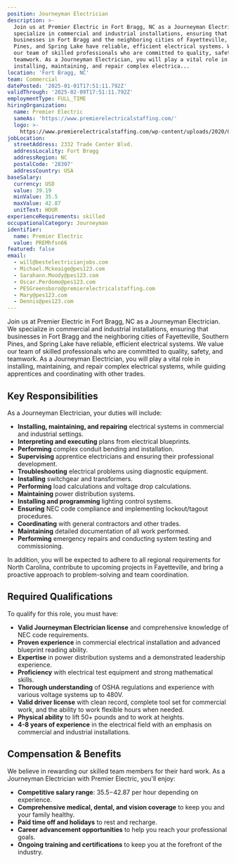 ```yaml
---
position: Journeyman Electrician
description: >-
  Join us at Premier Electric in Fort Bragg, NC as a Journeyman Electrician. We
  specialize in commercial and industrial installations, ensuring that
  businesses in Fort Bragg and the neighboring cities of Fayetteville, Southern
  Pines, and Spring Lake have reliable, efficient electrical systems. We value
  our team of skilled professionals who are committed to quality, safety, and
  teamwork. As a Journeyman Electrician, you will play a vital role in
  installing, maintaining, and repair complex electrica...
location: 'Fort Bragg, NC'
team: Commercial
datePosted: '2025-01-01T17:51:11.792Z'
validThrough: '2025-02-09T17:51:11.792Z'
employmentType: FULL_TIME
hiringOrganization:
  name: Premier Electric
  sameAs: 'https://www.premierelectricalstaffing.com/'
  logo: >-
    https://www.premierelectricalstaffing.com/wp-content/uploads/2020/05/Premier-Electrical-Staffing-logo.png
jobLocation:
  streetAddress: 2332 Trade Center Blvd.
  addressLocality: Fort Bragg
  addressRegion: NC
  postalCode: '28307'
  addressCountry: USA
baseSalary:
  currency: USD
  value: 39.19
  minValue: 35.5
  maxValue: 42.87
  unitText: HOUR
experienceRequirements: skilled
occupationalCategory: Journeyman
identifier:
  name: Premier Electric
  value: PREMhfsn66
featured: false
email:
  - will@bestelectricianjobs.com
  - Michael.Mckeaige@pes123.com
  - Sarahann.Moody@pes123.com
  - Oscar.Perdomo@pes123.com
  - PESGreensboro@premierelectricalstaffing.com
  - Mary@pes123.com
  - Dennis@pes123.com
---
```




Join us at Premier Electric in Fort Bragg, NC as a Journeyman Electrician. We specialize in commercial and industrial installations, ensuring that businesses in Fort Bragg and the neighboring cities of Fayetteville, Southern Pines, and Spring Lake have reliable, efficient electrical systems. We value our team of skilled professionals who are committed to quality, safety, and teamwork. As a Journeyman Electrician, you will play a vital role in installing, maintaining, and repair complex electrical systems, while guiding apprentices and coordinating with other trades.

## Key Responsibilities
As a Journeyman Electrician, your duties will include:

- **Installing, maintaining, and repairing** electrical systems in commercial and industrial settings.
- **Interpreting and executing** plans from electrical blueprints.
- **Performing** complex conduit bending and installation.
- **Supervising** apprentice electricians and ensuring their professional development.
- **Troubleshooting** electrical problems using diagnostic equipment.
- **Installing** switchgear and transformers.
- **Performing** load calculations and voltage drop calculations.
- **Maintaining** power distribution systems.
- **Installing and programming** lighting control systems.
- **Ensuring** NEC code compliance and implementing lockout/tagout procedures.
- **Coordinating** with general contractors and other trades.
- **Maintaining** detailed documentation of all work performed.
- **Performing** emergency repairs and conducting system testing and commissioning.

In addition, you will be expected to adhere to all regional requirements for North Carolina, contribute to upcoming projects in Fayetteville, and bring a proactive approach to problem-solving and team coordination.

## Required Qualifications
To qualify for this role, you must have:

- **Valid Journeyman Electrician license** and comprehensive knowledge of NEC code requirements.
- **Proven experience** in commercial electrical installation and advanced blueprint reading ability.
- **Expertise** in power distribution systems and a demonstrated leadership experience.
- **Proficiency** with electrical test equipment and strong mathematical skills.
- **Thorough understanding** of OSHA regulations and experience with various voltage systems up to 480V.
- **Valid driver license** with clean record, complete tool set for commercial work, and the ability to work flexible hours when needed.
- **Physical ability** to lift 50+ pounds and to work at heights.
- **4-8 years of experience** in the electrical field with an emphasis on commercial and industrial installations.

## Compensation & Benefits
We believe in rewarding our skilled team members for their hard work. As a Journeyman Electrician with Premier Electric, you'll enjoy:

- **Competitive salary range**: $35.5-$42.87 per hour depending on experience.
- **Comprehensive medical, dental, and vision coverage** to keep you and your family healthy.
- **Paid time off and holidays** to rest and recharge.
- **Career advancement opportunities** to help you reach your professional goals.
- **Ongoing training and certifications** to keep you at the forefront of the industry.
